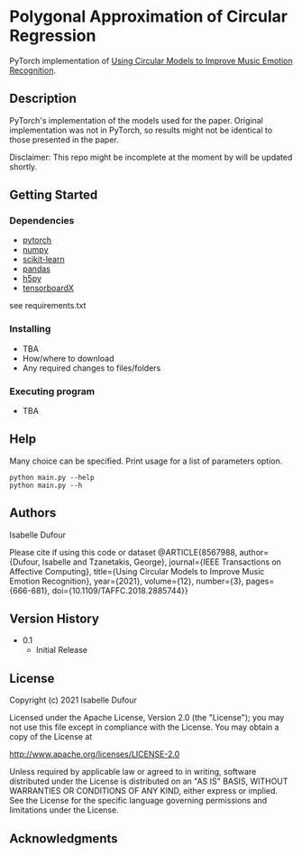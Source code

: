 Polygonal Approximation of Circular Regression
=======================================
PyTorch implementation of 
[Using Circular Models to Improve Music Emotion Recognition](https://ieeexplore.ieee.org/abstract/document/8567988).

## Description

PyTorch's implementation of the models used for the paper.
Original implementation was not in PyTorch, so results might not be identical to those
presented in the paper.

Disclaimer: This repo might be incomplete at the moment by will be updated shortly.

## Getting Started

### Dependencies
* [pytorch](https://pytorch.org/)
* [numpy](https://numpy.org/)
* [scikit-learn](https://scikit-learn.org/stable/)
* [pandas](https://pandas.pydata.org/)
* [h5py](https://www.h5py.org/)
* [tensorboardX](https://github.com/lanpa/tensorboardX)

see requirements.txt

### Installing

* TBA
* How/where to download
* Any required changes to files/folders

### Executing program

* TBA

## Help

Many choice can be specified. Print usage for a list of parameters option.
```
python main.py --help 
python main.py --h
```

## Authors

Isabelle Dufour  

Please cite if using this code or dataset
@ARTICLE{8567988,
  author={Dufour, Isabelle and Tzanetakis, George},
  journal={IEEE Transactions on Affective Computing}, 
  title={Using Circular Models to Improve Music Emotion Recognition}, 
  year={2021},
  volume={12},
  number={3},
  pages={666-681},
  doi={10.1109/TAFFC.2018.2885744}}

## Version History
    
* 0.1
    * Initial Release

## License

Copyright (c) 2021 Isabelle Dufour

Licensed under the Apache License, Version 2.0 (the "License"); you may not use this file except in compliance with the 
License. You may obtain a copy of the License at

 http://www.apache.org/licenses/LICENSE-2.0

Unless required by applicable law or agreed to in writing, software distributed under the License is distributed on 
an "AS IS" BASIS, WITHOUT WARRANTIES OR CONDITIONS OF ANY KIND, either express or implied. 
See the License for the specific language governing permissions and limitations under the License.

## Acknowledgments
